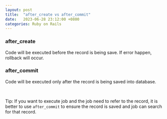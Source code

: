 ```yaml
---
layout: post
title:  "after_create vs after_commit"
date:   2023-06-28 23:12:00 +0800
categories: Ruby on Rails
---
```


### after_create
Code will be executed before the record is being save. If error happen, rollback will occur.

### after_commit 
Code will be executed only after the record is being saved into database.

<br>

Tip: If you want to execute job and the job need to refer to the record, it is better to use `after_commit` to ensure the record is saved and job can search for that record.